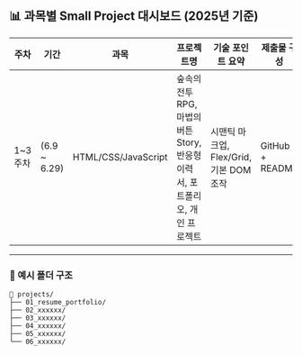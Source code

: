 ## 📊 과목별 Small Project 대시보드 (2025년 기준)

| 주차       | 기간              | 과목                  | 프로젝트명            | 기술 포인트 요약                                           | 제출물 구성                         | 폴더명                    |
| -------- | --------------- | ------------------- | ---------------- | --------------------------------------------------- | ------------------------------ | ---------------------- |
| 1\~3주차      | (6.9 \~ 6.29)   | HTML/CSS/JavaScript | 숲속의 전투 RPG, 마법의 버튼 Story, 반응형 이력서, 포트폴리오, 개인 프로젝트 | 시맨틱 마크업, Flex/Grid, 기본 DOM 조작                       | GitHub + README         | `01_resume_portfolio` or `01_project_name`  |


---

### 📁 예시 폴더 구조

```
📁 projects/
├── 01_resume_portfolio/
├── 02_xxxxxx/
├── 03_xxxxxx/
├── 04_xxxxxx/
├── 05_xxxxxx/
└── 06_xxxxxx/
```
